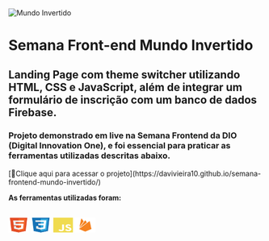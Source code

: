 <img align="center" alt="Mundo Invertido" src="https://i.postimg.cc/7hRG7qmZ/mundo-invertido.png">

## <h1>Semana Front-end Mundo Invertido</h1>
<h2>Landing Page com theme switcher utilizando HTML, CSS e JavaScript, além de integrar  um formulário de inscrição com um banco de dados Firebase.</h2>
<h3>Projeto demonstrado em live na Semana Frontend da DIO (Digital Innovation One), e foi essencial para praticar as ferramentas utilizadas descritas abaixo.</h3>
[🔗Clique aqui para acessar o projeto](https://davivieira10.github.io/semana-frontend-mundo-invertido/)

<b>As ferramentas utilizadas foram:</b>
<div style="display: inline_block"><br>
  <img align="center" alt="Davi-HTML" height="30" width="40" src="https://raw.githubusercontent.com/devicons/devicon/master/icons/html5/html5-original.svg">
  <img align="center" alt="Davi-CSS" height="30" width="40" src="https://raw.githubusercontent.com/devicons/devicon/master/icons/css3/css3-original.svg">
  <img align="center" alt="Davi-Js" height="30" width="40" src="https://raw.githubusercontent.com/devicons/devicon/master/icons/javascript/javascript-plain.svg">
  <img align="center" alt=Davi-Firebase height="30" width="40" src="https://raw.githubusercontent.com/devicons/devicon/master/icons/firebase/firebase-plain.svg">
</div>
